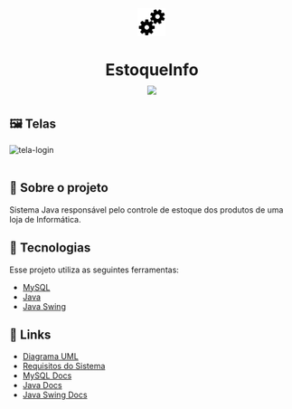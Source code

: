 <p align="center">
  <img src="EstoqueInfo/src/icons/icons8-services-50.png"/>
</p>




<h1 align="center">EstoqueInfo <br/>
 <img src="https://img.shields.io/github/license/lucaspassini/EstoqueInfo?style=flat&logo">
</h1>


## 🖼 Telas

![tela-login](https://user-images.githubusercontent.com/47937044/98611659-1a51a680-22d1-11eb-9bb4-af0f7ad5f00d.png)
<br></br>
 


## :pushpin: Sobre o projeto
Sistema Java responsável pelo controle de estoque dos produtos de uma loja de Informática.


## 🚀 Tecnologias

Esse projeto utiliza as seguintes ferramentas:

- [MySQL](https://www.mysql.com/)
- [Java](https://www.java.com/en/)
- [Java Swing](https://www.eclipse.org/windowbuilder/)


## 🔗 Links 

- [Diagrama UML](https://app.lucidchart.com/invitations/accept/7e6ed4c8-8616-476c-89ef-e3aa2263c2e2)
- [Requisitos do Sistema](https://app.lucidchart.com/invitations/accept/f05a816f-ced4-4eb2-8c4c-4093bf8d198b)
- [MySQL Docs](https://dev.mysql.com/doc/)
- [Java Docs](https://docs.oracle.com/en/java/javase/14/)
- [Java Swing Docs](https://www.eclipse.org/documentation/)

